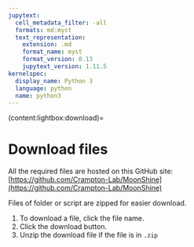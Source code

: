 ```yaml
---
jupytext:
  cell_metadata_filter: -all
  formats: md:myst
  text_representation:
    extension: .md
    format_name: myst
    format_version: 0.13
    jupytext_version: 1.11.5
kernelspec:
  display_name: Python 3
  language: python
  name: python3
---
```


(content:lightbox:download)=
# Download files
All the required files are hosted on this GitHub site:
[https://github.com/Crampton-Lab/MoonShine](https://github.com/Crampton-Lab/MoonShine)

Files of folder or script are zipped for easier download.
1. To download a file, click the file name.
2. Click the download button.
3. Unzip the download file if the file is in `.zip`